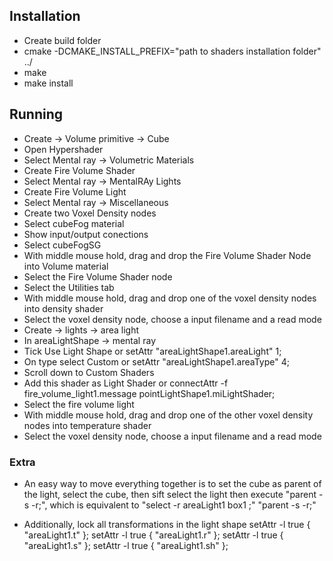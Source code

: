 Installation
-----------

* Create build folder
* cmake -DCMAKE_INSTALL_PREFIX="path to shaders installation folder" ../
* make
* make install


Running
-----------
* Create -> Volume primitive -> Cube
* Open Hypershader 
* Select Mental ray -> Volumetric Materials
* Create Fire Volume Shader
* Select Mental ray -> MentalRAy Lights
* Create Fire Volume Light
* Select Mental ray -> Miscellaneous
* Create two Voxel Density nodes 
* Select cubeFog material
* Show input/output conections
* Select cubeFogSG
* With middle mouse hold, drag and drop the Fire Volume Shader Node into Volume material
* Select the Fire Volume Shader node
* Select the Utilities tab
* With middle mouse hold, drag and drop one of the voxel density nodes into density shader
* Select the voxel density node, choose a input filename and a read mode
* Create -> lights -> area light
* In areaLightShape -> mental ray
* Tick Use Light Shape or setAttr "areaLightShape1.areaLight" 1;
* On type select Custom or setAttr "areaLightShape1.areaType" 4;
* Scroll down to Custom Shaders
* Add this shader as Light Shader or connectAttr -f fire_volume_light1.message pointLightShape1.miLightShader;
* Select the fire volume light
* With middle mouse hold, drag and drop one of the other voxel density nodes into temperature shader
* Select the voxel density node, choose a input filename and a read mode

### Extra

* An easy way to move everything together is to set the cube as parent of the light, 
select the cube, then sift select the light then execute "parent -s -r;", which is 
equivalent to "select -r areaLight1 box1 ;" "parent -s -r;"

* Additionally, lock all transformations in the light shape
 setAttr -l true { "areaLight1.t" };
 setAttr -l true { "areaLight1.r" };
 setAttr -l true { "areaLight1.s" };
 setAttr -l true { "areaLight1.sh" };
